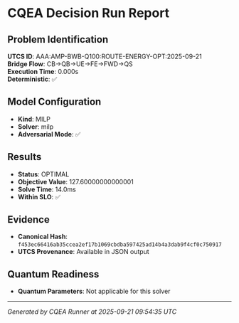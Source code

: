 # CQEA Decision Run Report

## Problem Identification
**UTCS ID**: AAA:AMP-BWB-Q100:ROUTE-ENERGY-OPT:2025-09-21  
**Bridge Flow**: CB→QB→UE→FE→FWD→QS  
**Execution Time**: 0.000s  
**Deterministic**: ✅

## Model Configuration
- **Kind**: MILP
- **Solver**: milp
- **Adversarial Mode**: ✅

## Results
- **Status**: OPTIMAL
- **Objective Value**: 127.60000000000001
- **Solve Time**: 14.0ms
- **Within SLO**: ✅

## Evidence
- **Canonical Hash**: `f453ec66416ab35ccea2ef17b1069cbdba597425ad14b4a3dab9f4cf0c750917`
- **UTCS Provenance**: Available in JSON output

## Quantum Readiness
- **Quantum Parameters**: Not applicable for this solver

---
*Generated by CQEA Runner at 2025-09-21 09:54:35 UTC*

